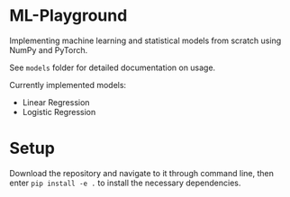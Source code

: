 # ML-Playground
Implementing machine learning and statistical models from scratch using NumPy and PyTorch.

See `models` folder for detailed documentation on usage.

Currently implemented models:
- Linear Regression
- Logistic Regression


# Setup

Download the repository and navigate to it through command line, then enter ```pip install -e .``` to install the necessary dependencies.
